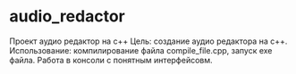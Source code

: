 # audio_redactor
Проект аудио редактор на с++
Цель: создание аудио редактора на с++.
Использование: компилирование файла compile_file.cpp, запуск exe файла. Работа в консоли с понятным интерфейсовм.

